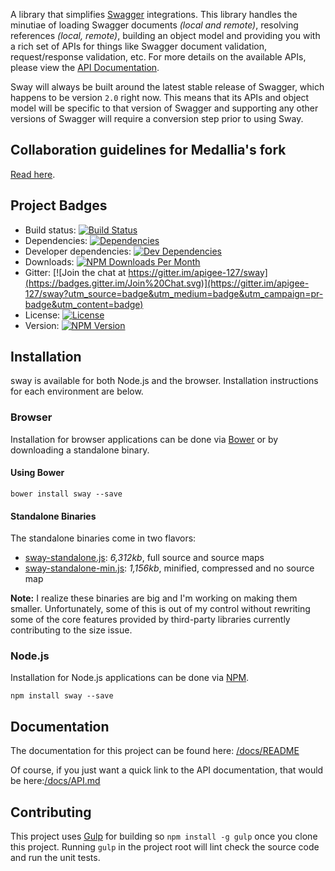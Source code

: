 A library that simplifies [Swagger][swagger] integrations.  This library handles the minutiae of loading Swagger
documents *(local and remote)*, resolving references *(local, remote)*, building an object model and providing you with
a rich set of APIs for things like Swagger document validation, request/response validation, etc.  For more details on
the available APIs, please view the [API Documentation](https://github.com/apigee-127/sway/blob/master/docs/API.md).

Sway will always be built around the latest stable release of Swagger, which happens to be version `2.0` right now.
This means that its APIs and object model will be specific to that version of Swagger and supporting any other versions
of Swagger will require a conversion step prior to using Sway.

## Collaboration guidelines for Medallia's fork
[Read here](https://github.com/medallia/swagger-codegen#collaboration-guidelines-for-medallias-fork).

## Project Badges

* Build status: [![Build Status](https://travis-ci.org/apigee-127/sway.svg)](https://travis-ci.org/apigee-127/sway)
* Dependencies: [![Dependencies](https://david-dm.org/apigee-127/sway.svg)](https://david-dm.org/apigee-127/sway)
* Developer dependencies: [![Dev Dependencies](https://david-dm.org/apigee-127/sway/dev-status.svg)](https://david-dm.org/apigee-127/sway#info=devDependencies&view=table)
* Downloads: [![NPM Downloads Per Month](http://img.shields.io/npm/dm/sway.svg)](https://www.npmjs.org/package/sway)
* Gitter: [![Join the chat at https://gitter.im/apigee-127/sway](https://badges.gitter.im/Join%20Chat.svg)](https://gitter.im/apigee-127/sway?utm_source=badge&utm_medium=badge&utm_campaign=pr-badge&utm_content=badge)
* License: [![License](http://img.shields.io/npm/l/sway.svg)](https://github.com/apigee-127/sway/blob/master/LICENSE)
* Version: [![NPM Version](http://img.shields.io/npm/v/sway.svg)](https://www.npmjs.org/package/sway)

## Installation

sway is available for both Node.js and the browser.  Installation instructions for each environment are below.

### Browser

Installation for browser applications can be done via [Bower][bower] or by downloading a standalone binary.

#### Using Bower

```
bower install sway --save
```

#### Standalone Binaries

The standalone binaries come in two flavors:

* [sway-standalone.js](https://raw.github.com/apigee-127/sway/master/browser/sway-standalone.js): _6,312kb_, full source  and source maps
* [sway-standalone-min.js](https://raw.github.com/apigee-127/sway/master/browser/sway-standalone-min.js): _1,156kb_, minified, compressed and no source map

**Note:** I realize these binaries are big and I'm working on making them smaller.  Unfortunately, some of this is out
of my control without rewriting some of the core features provided by third-party libraries currently contributing to
the size issue.

### Node.js

Installation for Node.js applications can be done via [NPM][npm].

```
npm install sway --save
```

## Documentation

The documentation for this project can be found here: [/docs/README](/docs/README.md)

Of course, if you just want a quick link to the API documentation, that would be here:[/docs/API.md](/docs/API.md)

## Contributing

This project uses [Gulp][gulp] for building so `npm install -g gulp` once you clone this project.  Running `gulp` in the
project root will lint check the source code and run the unit tests.

[bower]: http://bower.io/
[gulp]: http://gulpjs.com/
[npm]: https://www.npmjs.org/
[swagger]: http://swagger.io
